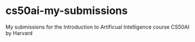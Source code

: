 # cs50ai-my-submissions
My submissions for the Introduction to Artificual Intelligence course CS50AI by Harvard
